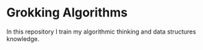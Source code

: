 # Grokking Algorithms

In this repository I train my algorithmic thinking and data structures knowledge.
 